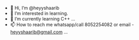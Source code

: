 - 👋 Hi, I’m @heyyshaarib
- 👀 I’m interested in learning. 
- 🌱 I’m currently learning C++ ...
- 📫 How to reach me whatsapp/call 8052254082 or email - heyyshaarib@gmail.com ...

<!---
heyyshaarib/heyyshaarib is a ✨ special ✨ repository because its `README.md` (this file) appears on your GitHub profile.
You can click the Preview link to take a look at your changes.
--->
